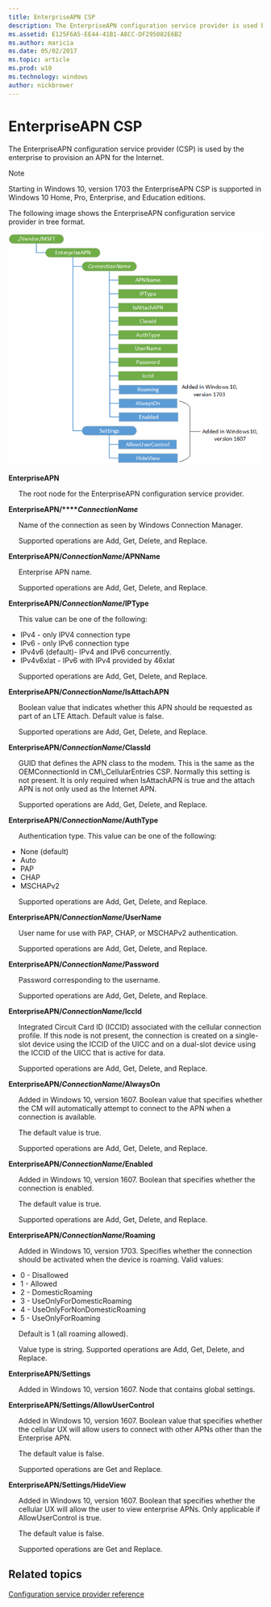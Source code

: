 ```yaml
---
title: EnterpriseAPN CSP
description: The EnterpriseAPN configuration service provider is used by the enterprise to provision an APN for the Internet.
ms.assetid: E125F6A5-EE44-41B1-A8CC-DF295082E6B2
ms.author: maricia
ms.date: 05/02/2017
ms.topic: article
ms.prod: w10
ms.technology: windows
author: nickbrower
---
```


# EnterpriseAPN CSP

The EnterpriseAPN configuration service provider (CSP) is used by the enterprise to provision an APN for the Internet.

> [!Note]
Starting in Windows 10, version 1703 the EnterpriseAPN CSP is supported in Windows 10 Home, Pro, Enterprise, and Education editions.

The following image shows the EnterpriseAPN configuration service provider in tree format.

![enterpriseapn csp](images/provisioning-csp-enterpriseapn-rs1.png)

<a href="" id="enterpriseapn"></a>**EnterpriseAPN**  
<p style="margin-left: 20px">The root node for the EnterpriseAPN configuration service provider.</p>

<a href="" id="enterpriseapn-connectionname"></a>**EnterpriseAPN/****_ConnectionName_**  
<p style="margin-left: 20px">Name of the connection as seen by Windows Connection Manager.</p>

<p style="margin-left: 20px">Supported operations are Add, Get, Delete, and Replace.</p>

<a href="" id="enterpriseapn-connectionname-apnname"></a>**EnterpriseAPN/*ConnectionName*/APNName**  
<p style="margin-left: 20px">Enterprise APN name.</p>

<p style="margin-left: 20px">Supported operations are Add, Get, Delete, and Replace.</p>

<a href="" id="enterpriseapn-connectionname-iptype"></a>**EnterpriseAPN/*ConnectionName*/IPType**  
<p style="margin-left: 20px">This value can be one of the following:</p>

-   IPv4 - only IPV4 connection type
-   IPv6 - only IPv6 connection type
-   IPv4v6 (default)- IPv4 and IPv6 concurrently.
-   IPv4v6xlat - IPv6 with IPv4 provided by 46xlat

<p style="margin-left: 20px">Supported operations are Add, Get, Delete, and Replace.</p>

<a href="" id="enterpriseapn-connectionname-isattachapn"></a>**EnterpriseAPN/*ConnectionName*/IsAttachAPN**  
<p style="margin-left: 20px">Boolean value that indicates whether this APN should be requested as part of an LTE Attach. Default value is false.</p>

<p style="margin-left: 20px">Supported operations are Add, Get, Delete, and Replace.</p>

<a href="" id="enterpriseapn-connectionname-classid"></a>**EnterpriseAPN/*ConnectionName*/ClassId**  
<p style="margin-left: 20px">GUID that defines the APN class to the modem. This is the same as the OEMConnectionId in CM\_CellularEntries CSP. Normally this setting is not present. It is only required when IsAttachAPN is true and the attach APN is not only used as the Internet APN.</p>

<p style="margin-left: 20px">Supported operations are Add, Get, Delete, and Replace.</p>

<a href="" id="enterpriseapn-connectionname-authtype"></a>**EnterpriseAPN/*ConnectionName*/AuthType**  
<p style="margin-left: 20px">Authentication type. This value can be one of the following:</p>

-   None (default)
-   Auto
-   PAP
-   CHAP
-   MSCHAPv2

<p style="margin-left: 20px">Supported operations are Add, Get, Delete, and Replace.</p>

<a href="" id="enterpriseapn-connectionname-username"></a>**EnterpriseAPN/*ConnectionName*/UserName**  
<p style="margin-left: 20px">User name for use with PAP, CHAP, or MSCHAPv2 authentication.</p>

<p style="margin-left: 20px">Supported operations are Add, Get, Delete, and Replace.</p>

<a href="" id="enterpriseapn-connectionname-password"></a>**EnterpriseAPN/*ConnectionName*/Password**  
<p style="margin-left: 20px">Password corresponding to the username.</p>

<p style="margin-left: 20px">Supported operations are Add, Get, Delete, and Replace.</p>

<a href="" id="enterpriseapn-connectionname-iccid"></a>**EnterpriseAPN/*ConnectionName*/IccId**  
<p style="margin-left: 20px">Integrated Circuit Card ID (ICCID) associated with the cellular connection profile. If this node is not present, the connection is created on a single-slot device using the ICCID of the UICC and on a dual-slot device using the ICCID of the UICC that is active for data.</p>

<p style="margin-left: 20px">Supported operations are Add, Get, Delete, and Replace.</p>

<a href="" id="enterpriseapn-connectionname-alwayson"></a>**EnterpriseAPN/*ConnectionName*/AlwaysOn**  
<p style="margin-left: 20px">Added in Windows 10, version 1607. Boolean value that specifies whether the CM will automatically attempt to connect to the APN when a connection is available.</p>

<p style="margin-left: 20px">The default value is true.</p>

<p style="margin-left: 20px">Supported operations are Add, Get, Delete, and Replace.</p>

<a href="" id="enterpriseapn-connectionname-enabled"></a>**EnterpriseAPN/*ConnectionName*/Enabled**  
<p style="margin-left: 20px">Added in Windows 10, version 1607. Boolean that specifies whether the connection is enabled.</p>

<p style="margin-left: 20px">The default value is true.</p>

<p style="margin-left: 20px">Supported operations are Add, Get, Delete, and Replace.</p>

<a href="" id="enterpriseapn-connectionname-roaming"></a>**EnterpriseAPN/*ConnectionName*/Roaming**  
<p style="margin-left: 20px">Added in Windows 10, version 1703. Specifies whether the connection should be activated when the device is roaming. Valid values:</p>

<ul>
<li>0 - Disallowed</li>
<li>1 - Allowed</li>
<li>2 - DomesticRoaming</li>
<li>3 - UseOnlyForDomesticRoaming</li>
<li>4 - UseOnlyForNonDomesticRoaming</li>
<li>5 - UseOnlyForRoaming</li>
</ul>

<p style="margin-left: 20px">Default is 1 (all roaming allowed).</p>

<p style="margin-left: 20px">Value type is string. Supported operations are Add, Get, Delete, and Replace.</p>


<a href="" id="enterpriseapn-settings"></a>**EnterpriseAPN/Settings**  
<p style="margin-left: 20px">Added in Windows 10, version 1607. Node that contains global settings.</p>

<a href="" id="enterpriseapn-settings-allowusercontrol"></a>**EnterpriseAPN/Settings/AllowUserControl**  
<p style="margin-left: 20px">Added in Windows 10, version 1607. Boolean value that specifies whether the cellular UX will allow users to connect with other APNs other than the Enterprise APN.</p>

<p style="margin-left: 20px">The default value is false.</p>

<p style="margin-left: 20px">Supported operations are Get and Replace.</p>

<a href="" id="enterpriseapn-settings-hideview"></a>**EnterpriseAPN/Settings/HideView**  
<p style="margin-left: 20px">Added in Windows 10, version 1607. Boolean that specifies whether the cellular UX will allow the user to view enterprise APNs. Only applicable if AllowUserControl is true.</p>

<p style="margin-left: 20px">The default value is false.</p>

<p style="margin-left: 20px">Supported operations are Get and Replace.</p>

## Related topics


[Configuration service provider reference](configuration-service-provider-reference.md)

 

 






